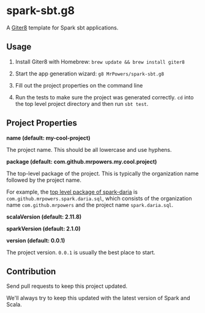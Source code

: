 # spark-sbt.g8

A [Giter8](https://github.com/foundweekends/giter8) template for Spark sbt applications.

## Usage

1. Install Giter8 with Homebrew: `brew update && brew install giter8`

2. Start the app generation wizard: `g8 MrPowers/spark-sbt.g8`

3. Fill out the project properties on the command line

4. Run the tests to make sure the project was generated correctly.  `cd` into the top level project directory and then run `sbt test`.

## Project Properties

**name (default: my-cool-project)**

The project name.  This should be all lowercase and use hyphens.

**package (default: com.github.mrpowers.my.cool.project)**

The top-level package of the project.  This is typically the organization name followed by the project name.

For example, the [top level package of spark-daria](https://github.com/MrPowers/spark-daria/blob/master/src/main/scala/com/github/mrpowers/spark/daria/sql/ColumnExt.scala#L1) is `com.github.mrpowers.spark.daria.sql`, which consists of the organization name `com.github.mrpowers` and the project name `spark.daria.sql`.

**scalaVersion (default: 2.11.8)**

**sparkVersion (default: 2.1.0)**

**version (default: 0.0.1)**

The project version.  `0.0.1` is usually the best place to start.

## Contribution

Send pull requests to keep this project updated.

We'll always try to keep this updated with the latest version of Spark and Scala.


